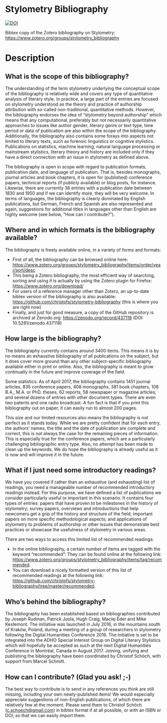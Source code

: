# Stylometry Bibliography

[![DOI](https://zenodo.org/badge/DOI/10.5281/zenodo.437118.svg)](https://doi.org/10.5281/zenodo.437118)

Bibtex copy of the Zotero bibliography on Stylometry: https://www.zotero.org/groups/stylometry_bibliography

# Description

## What is the scope of this bibliography?

The understanding of the term stylometry underlying the conceptual scope of the bibliography is relatively wide and covers any type of quantitative analysis of literary style. In practice, a large part of the entries are focused on stylometry understood as the theory and practice of authorship attribution with so-called non-traditional, quantitative methods. However, the bibliography endorses the idea of “stylometry beyond authorship” which means that any computational, preferably but not necessarily quantitative approaches to issues like author gender, literary genre or text type, time period or data of publication are also within the scope of the bibliography. Additionally, the bibliography also contains some forays into aspects not limited to literary texts, such as forensic linguistics or cognitive stylistics. Publications on statistics, machine learning, natural language processing or mainstream stylistics, literary theory and history are included only if they have a direct connection with an issue in stylometry as defined above.

The bibliography is open in scope with regard to publication formats, publication date, and language of publication. That is, besides monographs, journal articles and book chapters, it is open for (published) conference papers, technical reports (if publicly available) or blog posts, for instance. Likewise, there are currently 38 entries with a publication date between 1830 and 1950 and if we can identify more, they will be very welcome. In terms of languages, the bibliography is clearly dominated by English publications, but German, French and Spanish are also represented and again, suggestions for additional titles in languages other than English are highly welcome (see below, “How can I contribute?”).

## Where and in which formats is the bibliography available?

The bibliography is freely available online, in a variety of forms and formats:

* First of all, the bibliography can be browsed online here: https://www.zotero.org/groups/stylometry_bibliography/items/order/year/sort/desc
* This being a Zotero bibliography, the most efficient way of searching, sorting and using it is actually by using the Zotero plugin for Firefox: https://www.zotero.org/download/
* For users of a reference manager other than Zotero, an up-to-date bibtex version of the bibliography is also available: https://github.com/christofs/stylometry-bibliography (this is where you are right now)
* Finally, and just for good measure, a copy of the GitHub repository is archived at Zenodo.org: https://zenodo.org/record/437118 (DOI: 10.5281/zenodo.437118)

## How large is the bibliography?

The bibliography currently contains around 3400 items. This means it is by no means an exhaustive bibliography of all publications on the subject, but it does cover more ground than any other subject-specific bibliography available either in print or online. Also, the bibliography is meant to grow continually in the future and improve coverage of the field.

Some statistics: As of April 2017, the bibliography contains 1451 journal articles, 835 conference papers, 408 monographs, 381 book chapters, 108 B.A., M.A. or PhD. theses, 62 reports, 58 newspaper or magazine articles, and several dozens of entries with other document types. There are even two patents and one radio broadcast. A fun fact is that if you print this bibliography out on paper, it can easily run to almost 200 pages.

This size and our limited resources also means the bibliography is not perfect as it stands today. While we are pretty confident that for each entry, the authors’ names, the title and the date of publication are complete and correct, this is not always the case for the remaining pieces of information. This is especially true for the conference papers, which are a particularly challenging bibliographic entry type. Also, no attempt has been made to clean up the keywords. We do hope the bibliography is already useful as it is now and will improve it in the future.

## What if I just need some introductory readings?

We have you covered if rather than an exhaustive (and exhausting) list of readings, you need a manageable number of recommended introductory readings instead. For this purpose, we have defined a list of publications we consider particularly useful or important in this scenario. It contains four types of entries: papers that have proven to be milestones in the history of stylometry; survey papers, overviews and introductions that help newcomers get a grip of the history and structure of the field; important papers on more specific methodological aspects; and applications of stylometry to problems of authorship or other issues that demonstrate best practices or showcase the usefulness of stylometry in various areas.

There are two ways to access this limited list of recommended readings:

* In the online bibliography, a certain number of items are tagged with the keyword “recommended”: They can be found online at the following link: https://www.zotero.org/groups/stylometry_bibliography/items/tag/recommended.
* You can download a nicely formatted version of this list of recommended readings at the following link: https://github.com/christofs/stylometry-bibliography/tree/master/recommended.

## Who’s behind the bibliography?

The bibliography has been established based on bibliographies contributed by Joseph Rudman, Patrick Juola, Hugh Craig, Maciej Eder and Mike Kestemont. The initiative was launched in July 2016, in the mountains south of Kraków, Poland, during a meeting of a group of researchers in stylometry following the Digital Humanities Conference 2016. The initiative is set to be integrated into the ADHO Special Interest Group on Digital Literary Stylistics which will hopefully be accepted as such at the next Digital Humanities Conference in Montréal, Canada in August 2017. Joining, unifying and publishing the bibliography have been coordinated by Christof Schöch, with support from Marcel Schmitt.

## How can I contribute? (Glad you ask! ;-)

The best way to contribute is to send in any references you think are still missing, including your own newly-published items! We would especially appreciate suggestions of non-English publications, of which there are relatively few at the moment. Please send them to Christof Schöch (c.schoech@gmail.com) in bibtex format if at all possible, or with an ISBN or DOI, so that we can easily import them.
